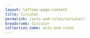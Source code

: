 ```yaml
---
layout: leftnav-page-content
title: Circular
permalink: /acts-and-rules/circular/
breadcrumb: Circular
collection_name: acts-and-rules
---
```

